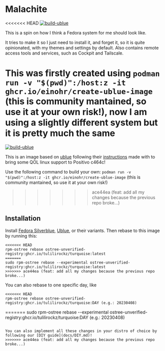 # Malachite

<<<<<<< HEAD
[![build-ublue](https://github.com/tulilirockz/turquoise/actions/workflows/build.yml/badge.svg)](https://github.com/tulilirockz/turquoise/actions/workflows/build.yml)

This is a spin on how I think a Fedora system for me should look like. 

It tries to make it so I just need to install it, and forget it, so it is quite opinionated, with my themes and settings by default. Also contains remote access tools and services, such as Cockpit and Tailscale.

This was firstly created using `podman run -v "$(pwd)":/host:z -it ghcr.io/einohr/create-ublue-image` (this is community mantained, so use it at your own risk!), now I am using a slightly different system but it is pretty much the same
=======
[![build-ublue](https://github.com/tulilirockz/rose-positivo-c464c/actions/workflows/build.yml/badge.svg)](https://github.com/tulilirockz/ublue-positivo-c464c/actions/workflows/build.yml)

This is an image based on [ublue](https://github.com/ublue-os/startingpoint) following their [instructions](https://ublue.it/making-your-own/) made with to bring some QOL linux support to Positivo c464c!

Use the following command to build your own: `podman run -v "$(pwd)":/host:z -it ghcr.io/einohr/create-ublue-image` (this is community mantained, so use it at your own risk!)

>>>>>>> ace44ea (feat: add all my changes because the previous repo broke...)

## Installation

Install [Fedora Silverblue](https://silverblue.fedoraproject.org/), [Ublue](https://ublue.it/installation/), or their variants. Then rebase to this image by running this:

```
<<<<<<< HEAD
rpm-ostree rebase ostree-unverified-registry:ghcr.io/tulilirockz/turquoise:latest
=======
sudo rpm-ostree rebase --experimental ostree-unverified-registry:ghcr.io/tulilirockz/turquoise:latest
>>>>>>> ace44ea (feat: add all my changes because the previous repo broke...)
```

You can also rebase to one specific day, like

```
<<<<<<< HEAD
rpm-ostree rebase ostree-unverified-registry:ghcr.io/tulilirockz/turquoise:DAY (e.g.: 20230408)
```

=======
sudo rpm-ostree rebase --experimental ostree-unverified-registry:ghcr.io/tulilirockz/turquoise:DAY (e.g.: 20230408)
```

You can also implement all these changes in your distro of choice by following our [DIY guide](docs/DIY.md)!
>>>>>>> ace44ea (feat: add all my changes because the previous repo broke...)
